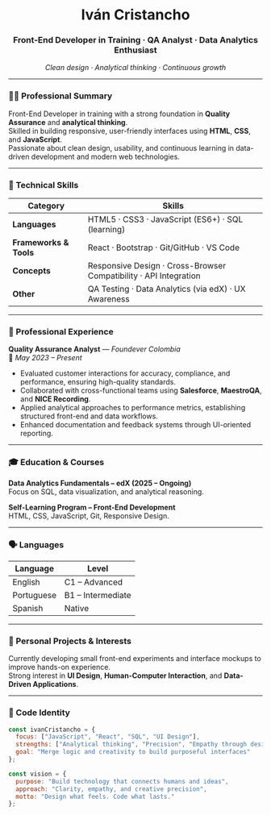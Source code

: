 <!-- Profile README by Iván Cristancho -->
<h1 align="center">Iván Cristancho</h1>
<h3 align="center">Front-End Developer in Training · QA Analyst · Data Analytics Enthusiast</h3>

<p align="center">
  <em>Clean design · Analytical thinking · Continuous growth</em>
</p>

---

### 👨‍💻 Professional Summary

Front-End Developer in training with a strong foundation in **Quality Assurance** and **analytical thinking**.  
Skilled in building responsive, user-friendly interfaces using **HTML**, **CSS**, and **JavaScript**.  
Passionate about clean design, usability, and continuous learning in data-driven development and modern web technologies.

---

### 🧠 Technical Skills

| Category | Skills |
|-----------|---------|
| **Languages** | HTML5 · CSS3 · JavaScript (ES6+) · SQL (learning) |
| **Frameworks & Tools** | React · Bootstrap · Git/GitHub · VS Code |
| **Concepts** | Responsive Design · Cross-Browser Compatibility · API Integration |
| **Other** | QA Testing · Data Analytics (via edX) · UX Awareness |

---

### 💼 Professional Experience

**Quality Assurance Analyst** — *Foundever Colombia*  
📆 *May 2023 – Present*  
- Evaluated customer interactions for accuracy, compliance, and performance, ensuring high-quality standards.  
- Collaborated with cross-functional teams using **Salesforce**, **MaestroQA**, and **NICE Recording**.  
- Applied analytical approaches to performance metrics, establishing structured front-end and data workflows.  
- Enhanced documentation and feedback systems through UI-oriented reporting.

---

### 🎓 Education & Courses

**Data Analytics Fundamentals – edX (2025 – Ongoing)**  
Focus on SQL, data visualization, and analytical reasoning.  

**Self-Learning Program – Front-End Development**  
HTML, CSS, JavaScript, Git, Responsive Design.

---

### 🗣️ Languages

| Language | Level |
|-----------|--------|
| English | C1 – Advanced |
| Portuguese | B1 – Intermediate |
| Spanish | Native |

---

### 🧩 Personal Projects & Interests

Currently developing small front-end experiments and interface mockups to improve hands-on experience.  
Strong interest in **UI Design**, **Human-Computer Interaction**, and **Data-Driven Applications**.

---

### 🧭 Code Identity

```js
const ivanCristancho = {
  focus: ["JavaScript", "React", "SQL", "UI Design"],
  strengths: ["Analytical thinking", "Precision", "Empathy through design"],
  goal: "Merge logic and creativity to build purposeful interfaces"
};

const vision = {
  purpose: "Build technology that connects humans and ideas",
  approach: "Clarity, empathy, and creative precision",
  motto: "Design what feels. Code what lasts."
};
